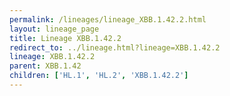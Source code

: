 ```yaml
---
permalink: /lineages/lineage_XBB.1.42.2.html
layout: lineage_page
title: Lineage XBB.1.42.2
redirect_to: ../lineage.html?lineage=XBB.1.42.2
lineage: XBB.1.42.2
parent: XBB.1.42
children: ['HL.1', 'HL.2', 'XBB.1.42.2']
---
```

